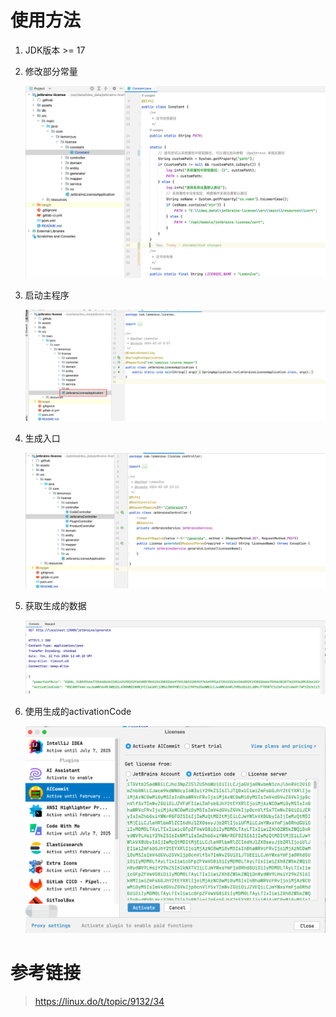# 使用方法

1. JDK版本 >= 17

1. 修改部分常量

   ![image-20240222213822180](./assets/image-20240222213822180.png)

1. 启动主程序

   ![image-20240222213917334](./assets/image-20240222213917334.png)

1. 生成入口

   ![image-20240222214007459](./assets/image-20240222214007459.png)

1. 获取生成的数据

   ![image-20240222214904249](./assets/image-20240222214904249.png)

1. 使用生成的activationCode

   ![image-20240221231614878](./assets/image-20240221231614878.png)

# 参考链接

> https://linux.do/t/topic/9132/34



